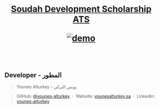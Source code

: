 <h1 align="center">
  <br>
<a href="https://soudah-ats.netlify.app" target="_blank">Soudah Development Scholarship ATS</a>

<p align="center">
  <a href="https://soudah-ats.netlify.app" target="_blank"><img src="https://github.com/younes-alturkey/soudah-scholarship-ats/blob/main/demo.gif" alt="demo"/></a>
</p>

<br/>

## Developer - المطور

> Younes Alturkey - يونس التركي

> GitHub: [@younes-alturkey](https://github.com/younes-alturkey) &nbsp;&middot;&nbsp;
> Website: [younesalturkey.sa](https://younesalturkey.sa) &nbsp;&middot;&nbsp;
> LinkedIn: [younes-alturkey](https://www.linkedin.com/in/younes-alturkey/)

</div>
